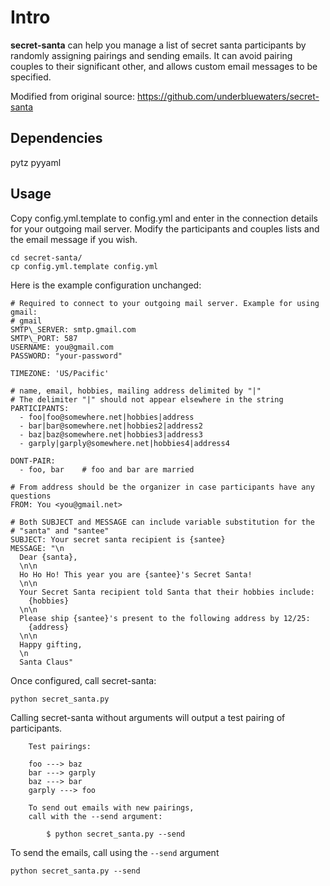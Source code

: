 Intro
=====

**secret-santa** can help you manage a list of secret santa participants by
randomly assigning pairings and sending emails. It can avoid pairing 
couples to their significant other, and allows custom email messages to be 
specified.

Modified from original source:
https://github.com/underbluewaters/secret-santa

Dependencies
------------

pytz
pyyaml

Usage
-----

Copy config.yml.template to config.yml and enter in the connection details 
for your outgoing mail server. Modify the participants and couples lists and 
the email message if you wish.

    cd secret-santa/
    cp config.yml.template config.yml

Here is the example configuration unchanged:

    # Required to connect to your outgoing mail server. Example for using gmail:
    # gmail
    SMTP\_SERVER: smtp.gmail.com
    SMTP\_PORT: 587
    USERNAME: you@gmail.com
    PASSWORD: "your-password"
    
    TIMEZONE: 'US/Pacific'
    
    # name, email, hobbies, mailing address delimited by "|"
    # The delimiter "|" should not appear elsewhere in the string
    PARTICIPANTS:
      - foo|foo@somewhere.net|hobbies|address
      - bar|bar@somewhere.net|hobbies2|address2
      - baz|baz@somewhere.net|hobbies3|address3
      - garply|garply@somewhere.net|hobbies4|address4
    
    DONT-PAIR:
      - foo, bar    # foo and bar are married
    
    # From address should be the organizer in case participants have any questions
    FROM: You <you@gmail.net>
    
    # Both SUBJECT and MESSAGE can include variable substitution for the 
    # "santa" and "santee"
    SUBJECT: Your secret santa recipient is {santee}
    MESSAGE: "\n
      Dear {santa},
      \n\n
      Ho Ho Ho! This year you are {santee}'s Secret Santa!
      \n\n
      Your Secret Santa recipient told Santa that their hobbies include:
        {hobbies}
      \n\n
      Please ship {santee}'s present to the following address by 12/25:
        {address}
      \n\n
      Happy gifting,
      \n
      Santa Claus"

Once configured, call secret-santa:

    python secret_santa.py

Calling secret-santa without arguments will output a test pairing of 
participants.

        Test pairings:

        foo ---> baz
        bar ---> garply
        baz ---> bar
        garply ---> foo

        To send out emails with new pairings,
        call with the --send argument:

            $ python secret_santa.py --send

To send the emails, call using the `--send` argument

    python secret_santa.py --send
